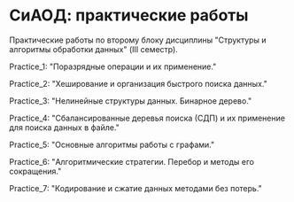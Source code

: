 # СиАОД: практические работы

Практические работы по второму блоку дисциплины "Структуры и алгоритмы обработки данных" (III семестр).

Practice_1: "Поразрядные операции и их применение."

Practice_2: "Хеширование и организация быстрого поиска данных."

Practice_3: "Нелинейные структуры данных. Бинарное дерево."

Practice_4: "Сбалансированные деревья поиска (СДП) и их применение для поиска данных в файле."

Practice_5: "Основные алгоритмы работы с графами."

Practice_6: "Алгоритмические стратегии. Перебор и методы его сокращения."

Practice_7: "Кодирование и сжатие данных методами без потерь."
